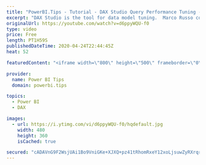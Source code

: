 ```yaml
---
title: "PowerBI.Tips - Tutorial - DAX Studio Query Performance Tuning - By Marco Russo"
excerpt: "DAX Studio is the tool for data model tuning.  Marco Russo contributor to DAX Studio will be giving us a deep dive and demo around using DAX Studio for Query Performance Tuning.  You will not want to miss this event as Marco is a wealth of knowledge for all things Data Modeling!  Watch the Full Tutorial"
originalUrl: https://youtube.com/watch?v=d6ppyWQU-f0
type: video
price: Free
length: PT1H59S
publishedDateTime: 2020-04-24T22:44:45Z
heat: 52

featuredContent: "<iframe width=\"800\" height=\"500\" frameborder=\"0\" src=\"https://www.youtube.com/embed/d6ppyWQU-f0\" allow=\"accelerometer; autoplay; encrypted-media; gyroscope; picture-in-picture\" allowfullscreen></iframe>"

provider:
  name: Power BI Tips
  domain: powerbi.tips

topics:
  - Power BI
  - DAX

images:
  - url: https://i.ytimg.com/vi/d6ppyWQU-f0/hqdefault.jpg
    width: 480
    height: 360
    isCached: true

secured: "cADAVnG9F2WsjUAi1Bo9VniGKe+XJXQ+pz41tRhomRxeY12xoLjsuwZyRXrqrcn1jtwoKsCaJf7cA4wTARDH+PnIaLS4Yb6b2PxudgacMWd3U0nBk6QinKyBN/lQR0130ykY63v/P4UA68DJTY+54zIX4l+tYAtMDfkLM5ZWvxZwgN2mcUW+mZYQPe9w3gf+tmuXwyvvIzuMUJw20gTOMd3JorkjJB6lPq+bopmugZl7jT1MKDWouaEW/UquCLsJEZzOZHKb+IROQ1Fl2CIwmEughMmyFhaSWBzekOrYzCgu8rbNELRG8eKdUY4h0RTr5A2WEeAvGJEv0bIvnNs6zgnKAgF6bzrm9nZ0UAav1XLrmkgPOPP4vfRwWGWgnzVcRJqArX9JBd9dx8PTXIOFFBIkH5QY3jci2Dfapc3Swik=;swki3gl5CXAnw4sBC0R78A=="
---
```


